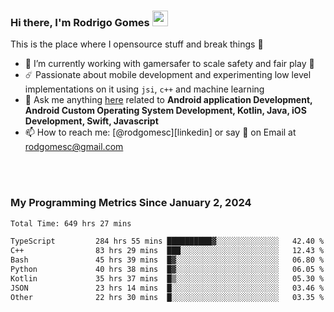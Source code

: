 
### Hi there, I'm Rodrigo Gomes <img src="https://media.giphy.com/media/hvRJCLFzcasrR4ia7z/giphy.gif" width="25px">
This is the place where I opensource stuff and break things 🤣
- 🔭 I’m currently working with gamersafer to scale safety and fair play 💜
- ☄️ Passionate about mobile development and experimenting low level implementations on it using `jsi`, `c++` and machine learning
- 💬 Ask me anything [here](https://github.com/rodgomesc/rodgomesc/issues) related to <b>Android application Development, Android Custom Operating System Development, Kotlin, Java, iOS Development, Swift, Javascript</b>
- 📫 How to reach me: [@rodgomesc][linkedin] or say 👋 on Email at [rodgomesc@gmail.com](mailto:rodgomesc@gmail.com)


<br/>

<!-- 
<picture>
  <img src="/github-metrics.svg" alt="Metrics">
</picture>
-->

</br>

### My Programming Metrics Since January 2, 2024 


<!--START_SECTION:waka-->

```txt
Total Time: 649 hrs 27 mins

TypeScript         284 hrs 55 mins ██████████▓░░░░░░░░░░░░░░   42.40 %
C++                83 hrs 29 mins  ███░░░░░░░░░░░░░░░░░░░░░░   12.43 %
Bash               45 hrs 39 mins  █▓░░░░░░░░░░░░░░░░░░░░░░░   06.80 %
Python             40 hrs 38 mins  █▓░░░░░░░░░░░░░░░░░░░░░░░   06.05 %
Kotlin             35 hrs 37 mins  █▒░░░░░░░░░░░░░░░░░░░░░░░   05.30 %
JSON               23 hrs 14 mins  █░░░░░░░░░░░░░░░░░░░░░░░░   03.46 %
Other              22 hrs 30 mins  █░░░░░░░░░░░░░░░░░░░░░░░░   03.35 %
```

<!--END_SECTION:waka-->
